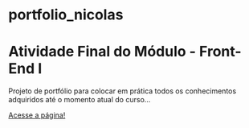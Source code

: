 # portfolio_nicolas
# Atividade Final do Módulo - Front-End I

Projeto de portfólio para colocar em prática todos os conhecimentos adquiridos até o momento atual do curso...

[Acesse a página!](https://nico-nascimento.github.io/portfolio_nicolas/index.html)

